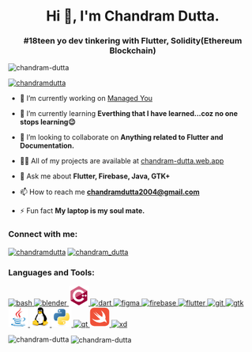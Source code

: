 <h1 align="center">Hi 👋, I'm Chandram Dutta.</h1>
<h3 align="center">#18teen yo dev tinkering with Flutter, Solidity(Ethereum Blockchain)</h3>

<p align="left"> <img src="https://komarev.com/ghpvc/?username=chandram-dutta&label=Profile%20views&color=0e75b6&style=flat" alt="chandram-dutta" /> </p>

<p align="left"> <a href="https://twitter.com/chandramdutta" target="blank"><img src="https://img.shields.io/twitter/follow/chandramdutta?logo=twitter&style=for-the-badge" alt="chandramdutta" /></a> </p>

- 🔭 I’m currently working on [Managed You](https://github.com/Managed-You/managed-web)

- 🌱 I’m currently learning **Everthing that I have learned...coz no one stops learning😉**

- 👯 I’m looking to collaborate on **Anything related to Flutter and Documentation.**

- 👨‍💻 All of my projects are available at [chandram-dutta.web.app](chandram-dutta.web.app)

- 💬 Ask me about **Flutter, Firebase, Java, GTK+**

- 📫 How to reach me **chandramdutta2004@gmail.com**

- ⚡ Fun fact **My laptop is my soul mate.**

<h3 align="left">Connect with me:</h3>
<p align="left">
<a href="https://twitter.com/chandramdutta" target="blank"><img align="center" src="https://raw.githubusercontent.com/rahuldkjain/github-profile-readme-generator/master/src/images/icons/Social/twitter.svg" alt="chandramdutta" height="30" width="40" /></a>
<a href="https://instagram.com/chandram_codes" target="blank"><img align="center" src="https://raw.githubusercontent.com/rahuldkjain/github-profile-readme-generator/master/src/images/icons/Social/instagram.svg" alt="chandram_dutta" height="30" width="40" /></a>
</p>

<h3 align="left">Languages and Tools:</h3>
<p align="left"> <a href="https://www.gnu.org/software/bash/" target="_blank"> <img src="https://www.vectorlogo.zone/logos/gnu_bash/gnu_bash-icon.svg" alt="bash" width="40" height="40"/> </a> <a href="https://www.blender.org/" target="_blank"> <img src="https://download.blender.org/branding/community/blender_community_badge_white.svg" alt="blender" width="40" height="40"/> </a> <a href="https://www.w3schools.com/cpp/" target="_blank"> <img src="https://raw.githubusercontent.com/devicons/devicon/master/icons/cplusplus/cplusplus-original.svg" alt="cplusplus" width="40" height="40"/> </a> <a href="https://dart.dev" target="_blank"> <img src="https://www.vectorlogo.zone/logos/dartlang/dartlang-icon.svg" alt="dart" width="40" height="40"/> </a> <a href="https://www.figma.com/" target="_blank"> <img src="https://www.vectorlogo.zone/logos/figma/figma-icon.svg" alt="figma" width="40" height="40"/> </a> <a href="https://firebase.google.com/" target="_blank"> <img src="https://www.vectorlogo.zone/logos/firebase/firebase-icon.svg" alt="firebase" width="40" height="40"/> </a> <a href="https://flutter.dev" target="_blank"> <img src="https://www.vectorlogo.zone/logos/flutterio/flutterio-icon.svg" alt="flutter" width="40" height="40"/> </a> <a href="https://git-scm.com/" target="_blank"> <img src="https://www.vectorlogo.zone/logos/git-scm/git-scm-icon.svg" alt="git" width="40" height="40"/> </a> <a href="https://www.gtk.org/" target="_blank"> <img src="https://upload.wikimedia.org/wikipedia/commons/7/71/GTK_logo.svg" alt="gtk" width="40" height="40"/> </a> <a href="https://www.java.com" target="_blank"> <img src="https://raw.githubusercontent.com/devicons/devicon/master/icons/java/java-original.svg" alt="java" width="40" height="40"/> </a> <a href="https://www.linux.org/" target="_blank"> <img src="https://raw.githubusercontent.com/devicons/devicon/master/icons/linux/linux-original.svg" alt="linux" width="40" height="40"/> </a> <a href="https://www.python.org" target="_blank"> <img src="https://raw.githubusercontent.com/devicons/devicon/master/icons/python/python-original.svg" alt="python" width="40" height="40"/> </a> <a href="https://www.qt.io/" target="_blank"> <img src="https://upload.wikimedia.org/wikipedia/commons/0/0b/Qt_logo_2016.svg" alt="qt" width="40" height="40"/> </a> <a href="https://developer.apple.com/swift/" target="_blank"> <img src="https://raw.githubusercontent.com/devicons/devicon/master/icons/swift/swift-original.svg" alt="swift" width="40" height="40"/> </a> <a href="https://www.adobe.com/products/xd.html" target="_blank"> <img src="https://cdn.worldvectorlogo.com/logos/adobe-xd.svg" alt="xd" width="40" height="40"/> </a> </p>

<p><img align="left" src="https://github-readme-stats.vercel.app/api/top-langs?username=chandram-dutta&show_icons=true&locale=en&layout=compact" alt="chandram-dutta" /></p>

<p>&nbsp;<img align="center" src="https://github-readme-stats.vercel.app/api?username=chandram-dutta&show_icons=true&locale=en" alt="chandram-dutta" /></p>
